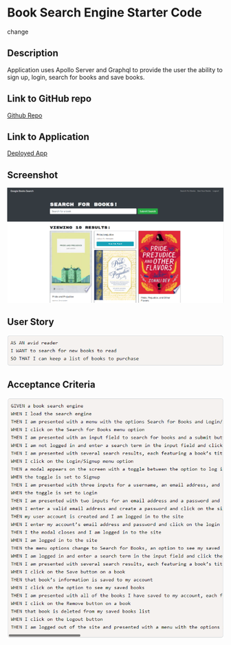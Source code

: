 # Book Search Engine Starter Code
change
## Description
Application uses Apollo Server and Graphql to provide the user the ability to sign up, login, search for books and save books. 

## Link to GitHub repo
[Github Repo]()

## Link to Application
[Deployed App](https://powerful-savannah-82469.herokuapp.com/)

## Screenshot
![App Screenshot](./client/public/img/screenshot.png)

## User Story
![User Story](./client/public/img/user-story.png)

## Acceptance Criteria
![Acceptance Criteria](./client/public/img/criteria.png)
